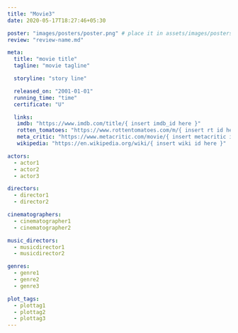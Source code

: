 ```yaml
---
title: "Movie3"
date: 2020-05-17T18:27:46+05:30

poster: "images/posters/poster.png" # place it in assets/images/posters
review: "review-name.md"

meta:
  title: "movie title"
  tagline: "movie tagline"

  storyline: "story line"

  released_on: "2001-01-01"
  running_time: "time"
  certificate: "U"

  links:
   imdb: "https://www.imdb.com/title/{ insert imdb_id here }"
   rotten_tomatoes: "https://www.rottentomatoes.com/m/{ insert rt id here }"
   meta_critic: "https://www.metacritic.com/movie/{ insert metacritic id here }"
   wikipedia: "https://en.wikipedia.org/wiki/{ insert wiki id here }"

actors:
  - actor1
  - actor2
  - actor3

directors:
  - director1
  - director2

cinematographers:
  - cinematographer1
  - cinematographer2

music_directors:
  - musicdirector1
  - musicdirector2

genres:
  - genre1
  - genre2
  - genre3

plot_tags:
  - plottag1
  - plottag2
  - plottag3
---
```

